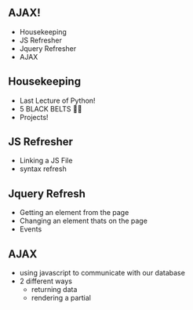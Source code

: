 ## AJAX!
- Housekeeping
- JS Refresher
- Jquery Refresher
- AJAX

## Housekeeping
- Last Lecture of Python!
- 5 BLACK BELTS 🐱‍👤
- Projects!

## JS Refresher
- Linking a JS File
- syntax refresh

## Jquery Refresh
- Getting an element from the page
- Changing an element thats on the page
- Events

## AJAX
- using javascript to communicate with our database
- 2 different ways
  - returning data
  - rendering a partial